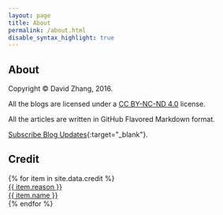 ```yaml
---
layout: page
title: About
permalink: /about.html
disable_syntax_highlight: true
---
```


## About

Copyright &copy; David Zhang, 2016.

All the blogs are licensed under a [CC BY-NC-ND 4.0](http://creativecommons.org/licenses/by-nc-nd/4.0/) license.

All the articles are written in GitHub Flavored Markdown format.

[Subscribe Blog Updates](/feed.xml){:target="_blank"}.

## Credit

<div id="credit-list">
  {% for item in site.data.credit %}
  <div class="credit-item">
    <a href="{{ item.link }}" target="_blank">
      <div class="credit-reason">
        {{ item.reason }}
      </div>
      <div class="credit-name">
        {{ item.name }}
      </div>
    </a>
  </div>
  {% endfor %}
</div>

[^7]: Disqus, <https://disqus.com/>{:target="_blank"}. Though Disqus is banned in most places of China, I will neither migrate to other comment system nor remove it. Because I like Disqus, and there isn't many comments and I am a person with anti-social tendency. You may get access to the comments if possible. Otherwise, contact me with Twitter/Weibo.